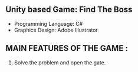 ## Unity based Game: Find The Boss
    
* Programming Language: C#
* Graphics Design: Adobe Illustrator

## MAIN FEATURES OF THE GAME : 

1.	Solve the problem and open the gate.

